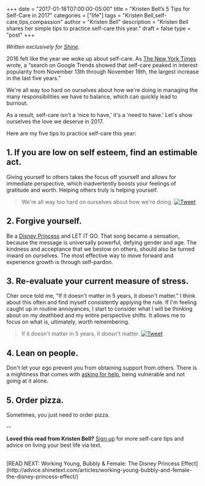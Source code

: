 +++
  date = "2017-01-18T07:00:00-05:00"
  title = "Kristen Bell’s 5 Tips for Self-Care in 2017"
  categories = ["life"]
  tags = "Kristen Bell,self-care,tips,compassion"
  author = "Kristen Bell"
  description = "Kristen Bell shares her simple tips to practice self-care this year."
  draft = false
  type = "post"
+++



*Written exclusively for [Shine](http://www.shinetext.com/).*

<span class="dropcap">2</span>016 felt like the year we woke up about self-care. As [The New York Times](https://www.nytimes.com/2016/12/10/fashion/post-election-anxiety-self-care.html?_r=1) wrote, a “search on Google Trends showed that self-care peaked in interest popularity from November 13th through November 19th, the largest increase in the last five years.”

We're all way too hard on ourselves about how we're doing in managing the many responsibilities we have to balance, which can quickly lead to burnout.

As a result, self-care isn't a ‘nice to have,’ it's a ‘need to have.’ Let's show ourselves the love we deserve in 2017.

Here are my five tips to practice self-care this year:

## 1. If you are low on self esteem, find an estimable act.
Giving yourself to others takes the focus off yourself and allows for immediate perspective, which inadvertently boosts your feelings of gratitude and worth. Helping others truly is helping yourself.

> We're all way too hard on ourselves about how we're doing. <a href="https://twitter.com/intent/tweet?text=%22We%E2%80%99re%20all%20way%20too%20hard%20on%20ourselves%20about%20how%20we%E2%80%99re%20doing.%22%20-%20%40IMKristenBell&amp;via=ShineText&amp;url=http%3A%2F%2Fadvice.shinetext.com%2Farticles%2Fkristen-bell-5-simple-tips-for-self-care%2F&amp;original_referer=http%3A%2F%2Fst-webcontent-dev.s3-website-us-east-1.amazonaws.com%2Farticles%2Fkristen-bell-5-simple-tips-for-self-care%2F" target="_blank"><img src="//images.contentful.com/awpxl2koull4/6LvAGoJrjOEwQY86uMuS6q/4b6c5fd47467193f78e2dda0ef592d60/Twitter_Logo_Blue.png?h=42" alt="Tweet "></a>

## 2. Forgive yourself.
Be a [Disney Princess](http://advice.shinetext.com/articles/working-young-bubbly-and-female-the-disney-princess-effect/) and LET IT GO. That song became a sensation, because the message is universally powerful, defying gender and age. The kindness and acceptance that we bestow on others, should also be turned inward on ourselves. The most effective way to move forward and experience growth is through self-pardon.

## 3. Re-evaluate your current measure of stress.
Cher once told me, "If it doesn't matter in 5 years, it doesn't matter." I think about this often and find myself consistently applying the rule. If I'm feeling caught up in routine annoyances, I start to consider what I will be thinking about on my deathbed and my entire perspective shifts. It allows me to focus on what is, ultimately, worth remembering.

> If it doesn't matter in 5 years, it doesn't matter. <a href="https://twitter.com/intent/tweet?text=%22If%20it%20doesn't%20matter%20in%205%20years%2C%20it%20doesn't%20matter.%22%20-%20%40IMKristenBell&amp;via=ShineText&amp;url=http%3A%2F%2Fadvice.shinetext.com%2Farticles%2Fkristen-bell-5-simple-tips-for-self-care%2F&amp;original_referer=http%3A%2F%2Fst-webcontent-dev.s3-website-us-east-1.amazonaws.com%2Farticles%2Fkristen-bell-5-simple-tips-for-self-care%2F" target="_blank"><img src="//images.contentful.com/awpxl2koull4/6LvAGoJrjOEwQY86uMuS6q/4b6c5fd47467193f78e2dda0ef592d60/Twitter_Logo_Blue.png?h=42" alt="Tweet "></a>

## 4.  Lean on people.
Don't let your ego prevent you from obtaining support from others. There is a mightiness that comes with [asking for help](http://advice.shinetext.com/articles/3-things-you-should-know-about-intersectionality-and-self-care/), being vulnerable and not going at it alone.

## 5. Order pizza.
Sometimes, you just need to order pizza.

--

__Loved this read from Kristen Bell?__
[Sign up](http://www.shinetext.com) for more self-care tips and advice on living your best life via text. 

<br>
[READ NEXT: Working Young, Bubbly & Female: The Disney Princess Effect](http://advice.shinetext.com/articles/working-young-bubbly-and-female-the-disney-princess-effect/)

<div class="pubexchange_module" id="pubexchange_below_content" data-pubexchange-module-id="2323"></div>

<script>(function(w, d, s, id) {
  w.PUBX=w.PUBX || {pub: "shine_text", discover: false, lazy: true};
  var js, pjs = d.getElementsByTagName(s)[0];
  if (d.getElementById(id)) return;
  js = d.createElement(s); js.id = id; js.async = true;
  js.src = "//main.pubexchange.com/loader.min.js";
  pjs.parentNode.insertBefore(js, pjs);
}(window, document, "script", "pubexchange-jssdk"));</script>

